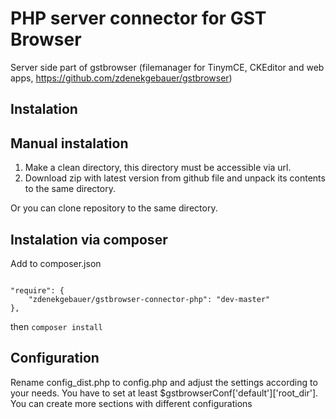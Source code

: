 # PHP server connector for GST Browser

Server side part of gstbrowser (filemanager for TinymCE, CKEditor and web apps,
https://github.com/zdenekgebauer/gstbrowser)

## Instalation

## Manual instalation
1. Make a clean directory, this directory must be accessible via url.
2. Download zip with latest version from github file and unpack its contents to the same directory.

Or you can clone repository to the same directory.

## Instalation via composer
Add to composer.json
<pre><code>
"require": {
    "zdenekgebauer/gstbrowser-connector-php": "dev-master"
},
</code></pre>

then
``composer install``

## Configuration
Rename config_dist.php to config.php and adjust the settings according to your needs. You have to set at least
$gstbrowserConf['default']['root_dir'].
You can create more sections with different configurations







